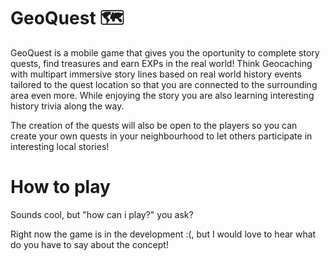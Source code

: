 # GeoQuest 🗺️
GeoQuest is a mobile game that gives you the oportunity to complete story quests, find treasures and earn EXPs in the real world!
Think Geocaching with multipart immersive story lines based on real world history events tailored to the quest location so that you are connected to the surrounding area even more.
While enjoying the story you are also learning interesting history trivia along the way.

The creation of the quests will also be open to the players so you can create your own quests in your neighbourhood to let others participate in interesting local stories!

# How to play
Sounds cool, but "how can i play?" you ask?

Right now the game is in the development :(, but I would love to hear what do you have to say about the concept! 

